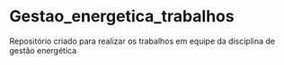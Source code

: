 # Gestao_energetica_trabalhos
 Repositório criado para realizar os trabalhos em equipe da disciplina de gestão energética
